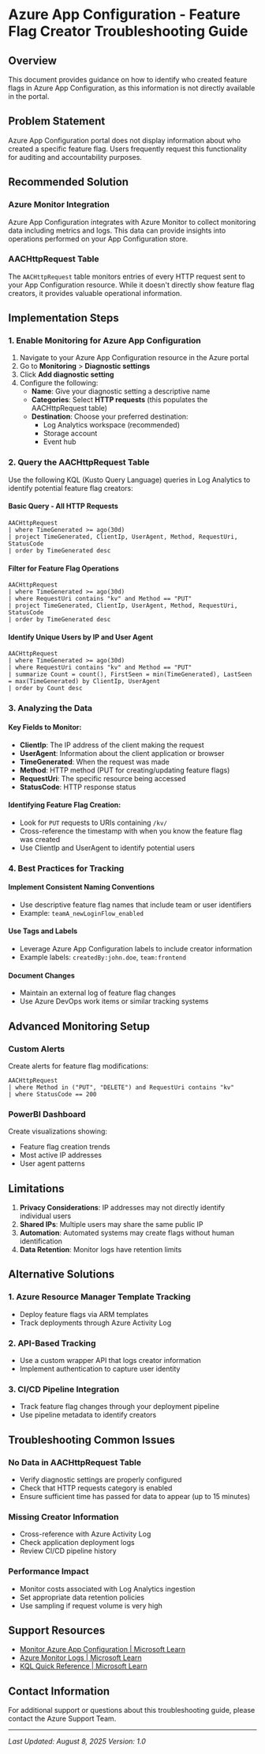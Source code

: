# Azure App Configuration - Feature Flag Creator Troubleshooting Guide

## Overview
This document provides guidance on how to identify who created feature flags in Azure App Configuration, as this information is not directly available in the portal.

## Problem Statement
Azure App Configuration portal does not display information about who created a specific feature flag. Users frequently request this functionality for auditing and accountability purposes.

## Recommended Solution

### Azure Monitor Integration
Azure App Configuration integrates with Azure Monitor to collect monitoring data including metrics and logs. This data can provide insights into operations performed on your App Configuration store.

### AACHttpRequest Table
The `AACHttpRequest` table monitors entries of every HTTP request sent to your App Configuration resource. While it doesn't directly show feature flag creators, it provides valuable operational information.

## Implementation Steps

### 1. Enable Monitoring for Azure App Configuration

1. Navigate to your Azure App Configuration resource in the Azure portal
2. Go to **Monitoring** > **Diagnostic settings**
3. Click **Add diagnostic setting**
4. Configure the following:
   - **Name**: Give your diagnostic setting a descriptive name
   - **Categories**: Select **HTTP requests** (this populates the AACHttpRequest table)
   - **Destination**: Choose your preferred destination:
     - Log Analytics workspace (recommended)
     - Storage account
     - Event hub

### 2. Query the AACHttpRequest Table

Use the following KQL (Kusto Query Language) queries in Log Analytics to identify potential feature flag creators:

#### Basic Query - All HTTP Requests
```kusto
AACHttpRequest
| where TimeGenerated >= ago(30d)
| project TimeGenerated, ClientIp, UserAgent, Method, RequestUri, StatusCode
| order by TimeGenerated desc
```

#### Filter for Feature Flag Operations
```kusto
AACHttpRequest
| where TimeGenerated >= ago(30d)
| where RequestUri contains "kv" and Method == "PUT"
| project TimeGenerated, ClientIp, UserAgent, Method, RequestUri, StatusCode
| order by TimeGenerated desc
```

#### Identify Unique Users by IP and User Agent
```kusto
AACHttpRequest
| where TimeGenerated >= ago(30d)
| where RequestUri contains "kv" and Method == "PUT"
| summarize Count = count(), FirstSeen = min(TimeGenerated), LastSeen = max(TimeGenerated) by ClientIp, UserAgent
| order by Count desc
```

### 3. Analyzing the Data

#### Key Fields to Monitor:
- **ClientIp**: The IP address of the client making the request
- **UserAgent**: Information about the client application or browser
- **TimeGenerated**: When the request was made
- **Method**: HTTP method (PUT for creating/updating feature flags)
- **RequestUri**: The specific resource being accessed
- **StatusCode**: HTTP response status

#### Identifying Feature Flag Creation:
- Look for `PUT` requests to URIs containing `/kv/`
- Cross-reference the timestamp with when you know the feature flag was created
- Use ClientIp and UserAgent to identify potential users

### 4. Best Practices for Tracking

#### Implement Consistent Naming Conventions
- Use descriptive feature flag names that include team or user identifiers
- Example: `teamA_newLoginFlow_enabled`

#### Use Tags and Labels
- Leverage Azure App Configuration labels to include creator information
- Example labels: `createdBy:john.doe`, `team:frontend`

#### Document Changes
- Maintain an external log of feature flag changes
- Use Azure DevOps work items or similar tracking systems

## Advanced Monitoring Setup

### Custom Alerts
Create alerts for feature flag modifications:

```kusto
AACHttpRequest
| where Method in ("PUT", "DELETE") and RequestUri contains "kv"
| where StatusCode == 200
```

### PowerBI Dashboard
Create visualizations showing:
- Feature flag creation trends
- Most active IP addresses
- User agent patterns

## Limitations

1. **Privacy Considerations**: IP addresses may not directly identify individual users
2. **Shared IPs**: Multiple users may share the same public IP
3. **Automation**: Automated systems may create flags without human identification
4. **Data Retention**: Monitor logs have retention limits

## Alternative Solutions

### 1. Azure Resource Manager Template Tracking
- Deploy feature flags via ARM templates
- Track deployments through Azure Activity Log

### 2. API-Based Tracking
- Use a custom wrapper API that logs creator information
- Implement authentication to capture user identity

### 3. CI/CD Pipeline Integration
- Track feature flag changes through your deployment pipeline
- Use pipeline metadata to identify creators

## Troubleshooting Common Issues

### No Data in AACHttpRequest Table
- Verify diagnostic settings are properly configured
- Check that HTTP requests category is enabled
- Ensure sufficient time has passed for data to appear (up to 15 minutes)

### Missing Creator Information
- Cross-reference with Azure Activity Log
- Check application deployment logs
- Review CI/CD pipeline history

### Performance Impact
- Monitor costs associated with Log Analytics ingestion
- Set appropriate data retention policies
- Use sampling if request volume is very high

## Support Resources

- [Monitor Azure App Configuration | Microsoft Learn](https://docs.microsoft.com/en-us/azure/azure-app-configuration/howto-monitor)
- [Azure Monitor Logs | Microsoft Learn](https://docs.microsoft.com/en-us/azure/azure-monitor/logs/)
- [KQL Quick Reference | Microsoft Learn](https://docs.microsoft.com/en-us/azure/data-explorer/kql-quick-reference)

## Contact Information

For additional support or questions about this troubleshooting guide, please contact the Azure Support Team.

---
*Last Updated: August 8, 2025*
*Version: 1.0*
